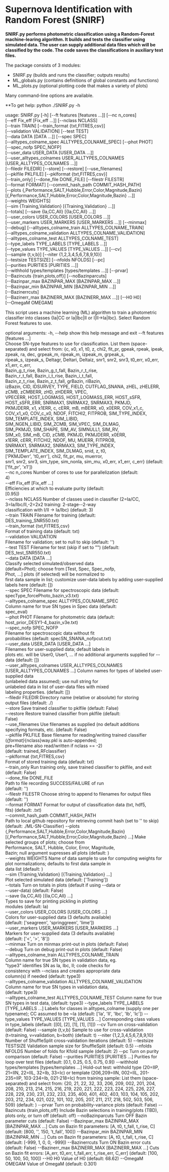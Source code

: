 # Supernova Identification with Random Forest (SNIRF)

**SNIRF.py performs photometric classification using a
Random-Forest machine-learing algorithm. It builds and tests the
classifier using simulated data. The user can supply additional data
files which will be classified by the code. The code saves the
classifications in auxiliary text files.**

The package consists of 3 modules:
- SNIRF.py (builds and runs the classifier; outputs results)
- ML_globals.py (contains definitions of global constants and functions)
- ML_plots.py (optional plotting code that makes a variety of plots)

Many command-line options are available.

**To get help:
python ./SNIRF.py -h

usage: SNIRF.py [-h] [--ft features [features ...]] [--nc n_cores]                                                                                     
                [--eff Fix_eff [Fix_eff ...]] [--nclass NCLASS]                                                                                        
                [--train TRAIN] [--train_format {txt,FITRES,csv}]                                                                                      
                [--validation VALIDATION] [--test TEST]                                                                                                
                [--data DATA [DATA ...]] [--spec SPEC]                                                                                                 
                [--alltypes_colname_spec ALLTYPES_COLNAME_SPEC] [--phot PHOT]                                                                          
                [--spec_nofp SPEC_NOFP]                                                                                                                
                [--user_data USER_DATA [USER_DATA ...]]                                                                                                
                [--user_alltypes_colnames USER_ALLTYPES_COLNAMES [USER_ALLTYPES_COLNAMES ...]]                                                         
                [--filedir FILEDIR] [--store] [--restore] [--use_filenames]                                                                            
                [--pklfile PKLFILE] [--pklformat {txt,FITRES,csv}]                                                                                     
                [--train_only] [--done_file DONE_FILE] [--filestr FILESTR]                                                                             
                [--format FORMAT] [--commit_hash_path COMMIT_HASH_PATH]                                                                                
                [--plots {,Performance,SALT,Hubble,Error,Color,Magnitude,Bazin} [{,Performance,SALT,Hubble,Error,Color,Magnitude,Bazin} ...]]          
                [--weights WEIGHTS]                                                                                                                    
                [--sim {Training,Validation} [{Training,Validation} ...]]                                                                              
                [--totals] [--save {Ia,CC,All} [{Ia,CC,All} ...]]                                                                                      
                [--user_colors USER_COLORS [USER_COLORS ...]]                                                                                          
                [--user_markers USER_MARKERS [USER_MARKERS ...]] [--minmax]                                                                            
                [--debug] [--alltypes_colname_train ALLTYPES_COLNAME_TRAIN]                                                                            
                [--alltypes_colname_validation ALLTYPES_COLNAME_VALIDATION]                                                                            
                [--alltypes_colname_test ALLTYPES_COLNAME_TEST]                                                                                        
                [--type_labels TYPE_LABELS [TYPE_LABELS ...]]                                                                                          
                [--type_values TYPE_VALUES [TYPE_VALUES ...]] [--cv]                                                                                   
                [--sample {t,v,b}] [--niter {1,2,3,4,5,6,7,8,9,10}]                                                                                    
                [--testsize TESTSIZE] [--nfolds NFOLDS] [--pc]                                                                                         
                [--purities PURITIES [PURITIES ...]]                                                                                                   
                [--withhold types/templates [types/templates ...]] [--prvar]                                                                           
                [--Bazincuts {train,plots,off}] [--noBazinparcuts]                                                                                     
                [--Bazinpar_max BAZINPAR_MAX [BAZINPAR_MAX ...]]                                                                                       
                [--Bazinpar_min BAZINPAR_MIN [BAZINPAR_MIN ...]]                                                                                       
                [--Bazinerrcuts]                                                                                                                       
                [--Bazinerr_max BAZINERR_MAX [BAZINERR_MAX ...]] [--H0 H0]                                                                             
                [--OmegaM OMEGAM]                                                                                                                      

This script uses a machine learning (ML) algorithm to train a photometric
classifier into classes {Ia|CC or Ia|Ibc|II or I|II->Ia|Ibc}. Select Random
Forest features to use.                                                    

optional arguments:
  -h, --help            show this help message and exit
  --ft features [features ...]                         
                        Choose SN-type features to use for classification.
                        List them (space-separated) and select from: {c, x0,
                        x1, t0, z, chi2, fit_pr, gpeak, rpeak, ipeak, zpeak,
                        ra, dec, grpeak_m, ripeak_m, izpeak_m, grpeak_s,    
                        ripeak_s, izpeak_s, Deltagr, Deltari, Deltaiz, snr1,
                        snr2, snr3, t0_err, x0_err, x1_err, c_err,          
                        Bazin_g_t_rise, Bazin_g_t_fall, Bazin_r_t_rise,     
                        Bazin_r_t_fall, Bazin_i_t_rise, Bazin_i_t_fall,     
                        Bazin_z_t_rise, Bazin_z_t_fall, grBazin, riBazin,   
                        izBazin, CID, IDSURVEY, TYPE, FIELD, CUTFLAG_SNANA, 
                        zHEL, zHELERR, zCMB, zCMBERR, zHD, zHDERR, VPEC,    
                        VPECERR, HOST_LOGMASS, HOST_LOGMASS_ERR, HOST_sSFR, 
                        HOST_sSFR_ERR, SNRMAX1, SNRMAX2, SNRMAX3, PKMJD,    
                        PKMJDERR, x1, x1ERR, c, cERR, mB, mBERR, x0, x0ERR, 
                        COV_x1_c, COV_x1_x0, COV_c_x0, NDOF, FITCHI2, FITPROB,
                        SIM_TYPE_INDEX, SIM_TEMPLATE_INDEX, SIM_LIBID,        
                        SIM_NGEN_LIBID, SIM_ZCMB, SIM_VPEC, SIM_DLMAG,        
                        SIM_PKMJD, SIM_SHAPE, SIM_AV, SIMNULL1, SIM_RV,       
                        SIM_x0, SIM_mB, CID, zCMB, PKMJD, PKMJDERR, x0ERR,    
                        x1ERR, cERR, FITCHI2, NDOF, MU, MUERR, FITPROB,       
                        SNRMAX1, SNRMAX2, SNRMAX3, SIM_TYPE_INDEX,            
                        SIM_TEMPLATE_INDEX, SIM_DLMAG, snid, z, t0,           
                        ['PKMJDerr', 't0_err'], chi2, fit_pr, mu, muerror,    
                        snr1, snr2, snr3, sim_type, sim_nonIa, sim_mu, x0_err,
                        x1_err, c_err} (default: ['fit_pr', 'x1'])            
  --nc n_cores          Number of cores to use for parallelization (default:  
                        4)                                                    
  --eff Fix_eff [Fix_eff ...]                                                 
                        Efficiencies at which to evaluate purity (default:    
                        [0.95])                                               
  --nclass NCLASS       Number of classes used in classifier (2=Ia/CC,        
                        3=Ia/Ibc/II,-2=2x2 training: 2-stage--2-way           
                        classification with I/II -> Ia/Ibc) (default: 3)      
  --train TRAIN         Filename for training (default:                       
                        DES_training_SNR550.txt)                              
  --train_format {txt,FITRES,csv}                                             
                        Format of training data (default: txt)                
  --validation VALIDATION                                                     
                        Filename for validation; set to null to skip (default:
                        '')                                                   
  --test TEST           Filename for test (skip if set to "") (default:       
                        DES_test_SNR550.txt)                                  
  --data DATA [DATA ...]                                                      
                        Classify selected simulated/observed data             
                        (default=Phot); choose from [Test, Spec, Spec_nofp,   
                        Phot, ...] plots (if selected) will be normalized to  
                        first data sample in list; customize user-data labels 
                        by adding user-supplied labels here (default: [])     
  --spec SPEC           Filename for spectroscopic data (default:             
                        specType_forcePhoto_bazin_v3.txt)                     
  --alltypes_colname_spec ALLTYPES_COLNAME_SPEC                               
                        Column name for true SN types in Spec data (default:  
                        spec_eval)                                            
  --phot PHOT           Filename for photometric data (default:               
                        host_prior_DESY1-4_bazin_v3e.txt)                     
  --spec_nofp SPEC_NOFP                                                       
                        Filename for spectroscopic data without fit           
                        probabilities (default: specSN_SNANA_nofpcut.txt)     
  --user_data USER_DATA [USER_DATA ...]                                       
                        Filenames for user-supplied data; default labels in   
                        plots etc. will be User0, User1, ... if no additional 
                        arguments supplied for --data (default: [])           
  --user_alltypes_colnames USER_ALLTYPES_COLNAMES [USER_ALLTYPES_COLNAMES ...]
                        Column names for types of labeled user-supplied data  
                        (unlabeled data assumed); use null string for         
                        unlabeled data in list of user-data files with mixed  
                        labeling properties. (default: [])                    
  --filedir FILEDIR     Directory name (relative or absolute) for storing     
                        output files (default: ./)                            
  --store               Save trained classifier to pklfile (default: False)   
  --restore             Restore trained classifier from pklfile (default:     
                        False)                                                
  --use_filenames       Use filenames as supplied (no default additions       
                        specifying formats, etc. (default: False)             
  --pklfile PKLFILE     Base filename for reading/writing trained classifier  
                        (_{format}_{nclass}way.pkl is auto-appended;          
                        pre+filename also read/written if nclass == -2)       
                        (default: trained_RFclassifier)                       
  --pklformat {txt,FITRES,csv}                                                
                        Format of stored training data (default: txt)         
  --train_only          Run training only, save trained classifier to pklfile,
                        and exit (default: False)                             
  --done_file DONE_FILE                                                       
                        Path to file recording SUCCESS/FAILURE of run         
                        (default: '')                                         
  --filestr FILESTR     Choose string to append to filenames for output files 
                        (default: '')                                         
  --format FORMAT       Format for output of classification data (txt, hdf5,  
                        fits) (default: .txt)                                 
  --commit_hash_path COMMIT_HASH_PATH                                         
                        Path to local github repository for retrieving commit 
                        hash (set to '' to skip) (default: ./ML-SN-Classifier)
  --plots {,Performance,SALT,Hubble,Error,Color,Magnitude,Bazin} [{,Performance,SALT,Hubble,Error,Color,Magnitude,Bazin} ...]
                        Make selected groups of plots; choose from                                                           
                        Performance, SALT, Hubble, Color, Error, Magnitude,                                                  
                        Bazin; null argument supresses all plots (default: )                                                 
  --weights WEIGHTS     Name of data sample to use for computing weights for                                                 
                        plot normalizations; defaults to first data sample in                                                
                        data list (default: )                                                                                
  --sim {Training,Validation} [{Training,Validation} ...]                                                                    
                        Plot selected simulated data (default: ['Training'])                                                 
  --totals              Turn on totals in plots (default if using --data or                                                  
                        --user-data) (default: False)                                                                        
  --save {Ia,CC,All} [{Ia,CC,All} ...]                                                                                       
                        Types to save for printing pickling in plotting                                                      
                        modules (default: Ia)                                                                                
  --user_colors USER_COLORS [USER_COLORS ...]                                                                                
                        Colors for user-supplied data (3 defaults available)                                                 
                        (default: ['seagreen', 'springgreen', 'lime'])                                                       
  --user_markers USER_MARKERS [USER_MARKERS ...]                                                                             
                        Markers for user-supplied data (3 defaults available)                                                
                        (default: ['<', '>', '8'])                                                                           
  --minmax              Turn on minmax print-out in plots (default: False)                                                   
  --debug               Turn on debug print-out in plots (default: False)                                                    
  --alltypes_colname_train ALLTYPES_COLNAME_TRAIN                                                                            
                        Column name for true SN types in validation data, eg.                                                
                        "type3" identifies SN as Ia, Ibc, II; code checks for                                                
                        consistency with --nclass and creates appropriate data                                               
                        column(s) if needed (default: type3)                                                                 
  --alltypes_colname_validation ALLTYPES_COLNAME_VALIDATION                                                                  
                        Column name for true SN types in validation data,                                                    
                        (default: type3)                                                                                     
  --alltypes_colname_test ALLTYPES_COLNAME_TEST
                        Column name for true SN types in test data, (default:
                        type3)
  --type_labels TYPE_LABELS [TYPE_LABELS ...]
                        Labels for classes in alltypes_colname (supply one per
                        typename); CC assumed to be ~Ia (default: ['Ia', 'II',
                        'Ibc', 'Ib', 'Ic'])
  --type_values TYPE_VALUES [TYPE_VALUES ...]
                        Corresponding class values in type_labels (default:
                        [[0], [2], [1], [1], [1]])
  --cv                  Turn on cross-validation (default: False)
  --sample {t,v,b}      Sample to use for cross-validation (t=training,
                        v=validation, b=both) (default: t)
  --niter {1,2,3,4,5,6,7,8,9,10}
                        Number of ShuffleSplit cross-validation iterations
                        (default: 5)
  --testsize TESTSIZE   Validation sample size for ShuffleSplit (default: 0.5)
  --nfolds NFOLDS       Number of folds for Kfold sample (default: 2)
  --pc                  Turn on purity comparison (default: False)
  --purities PURITIES [PURITIES ...]
                        Purities for loop over test files (default: [0.1,
                        0.25, 0.5, 0.75, 0.9])
  --withhold types/templates [types/templates ...]
                        Hold-out test: withhold type (20=IIP, 21=IIN, 22=IIL,
                        32=Ib, 33=Ic) or template (206,209=IIN, 002=IIL,
                        201-235=IIP, 103-234=Ib, 021-218=Ic) from training
                        sample: List them (space-separated) and select from:
                        {20, 21, 22, 32, 33, 206, 209, 002, 201, 204, 208,
                        210, 213, 214, 215, 216, 219, 220, 221, 222, 223, 224,
                        225, 226, 227, 228, 229, 230, 231, 232, 233, 235, 400,
                        401, 402, 403, 103, 104, 105, 202, 203, 212, 234, 021,
                        022, 101, 102, 205, 207, 211, 217, 218, 502, 503, 506,
                        509} (default: )
  --prvar               Turn on probability-variance plots (default: False)
  --Bazincuts {train,plots,off}
                        Include Bazin selections in training/plots (TBD),
                        plots only, or turn off (default: off)
  --noBazinparcuts      Turn OFF Bazin parameter cuts (default: False)
  --Bazinpar_max BAZINPAR_MAX [BAZINPAR_MAX ...]
                        Cuts on Bazin fit parameters: [A, t0, t_fall, t_rise,
                        C] (default: [800, '', 150, 't_fall', 100])
  --Bazinpar_min BAZINPAR_MIN [BAZINPAR_MIN ...]
                        Cuts on Bazin fit parameters: [A, t0, t_fall, t_rise,
                        C] (default: [-999, 1, 0, 0, -999])
  --Bazinerrcuts        Turn ON Bazin error cuts (default: False)
  --Bazinerr_max BAZINERR_MAX [BAZINERR_MAX ...]
                        Cuts on Bazin fit errors: [A_err, t0_err, t_fall_err,
                        t_rise_err, C_err] (default: [100, 50, 100, 50, 100])
  --H0 H0               Value of H0 (default: 68.62)
  --OmegaM OMEGAM       Value of OmegaM (default: 0.301)

